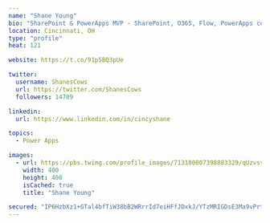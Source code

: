 ```yaml
---
name: "Shane Young"
bio: "SharePoint & PowerApps MVP - SharePoint, O365, Flow, PowerApps consulting? @PowerApps911 | Pure Snark? You found it."
location: Cincinnati, OH
type: "profile"
heat: 121

website: https://t.co/91p5BQ3pUe

twitter:
  username: ShanesCows
  url: https://twitter.com/ShanesCows
  followers: 14709

linkedin:
  url: https://www.linkedin.com/in/cincyshane

topics:
  - Power Apps

images:
  - url: https://pbs.twimg.com/profile_images/713100007398883329/qUzvsvQ3_400x400.jpg
    width: 400
    height: 400
    isCached: true
    title: "Shane Young"

secured: "IP6HzbXz1+GTal4bfTiW38bB2WRrrId7eiHFfJDxkJ/YTzMRIGDsE3Ma9vPrtmMRGvPCWt2LkUHHX8wY17dd3xqFlHpVcZtIPcVCKEhlC+gFEL9PjQ2yFS+HbHaS2lUf/KNgH6PkIB3mOr7rUg8TJIdWJmHRh12QVU+B73MivWzgs4HkjpGP8hbdEO3os3lL3exiwRMvalUfXTg2mTc874ynusORl3NzKJbKW60HDL+TsvYB4bBVKuKtmqRXTv/wd+ITC9Hg02Iclc98FQW0yqUy5hI5DoSvxtSlZMIrypHkV2INDRAscMHqoEIWQclvQNBczDt8gVLb+ROeivLseIiyU0gMTO8+fFUVC/GzNuzlCmBO813rZvjteyQnrRMujaGdqFK12V9Jv+4wyo9slv38jujOnGSI0BXUaLKoT2c=;Ry4hmfe/BSBod+RjNsGExA=="
---
```


